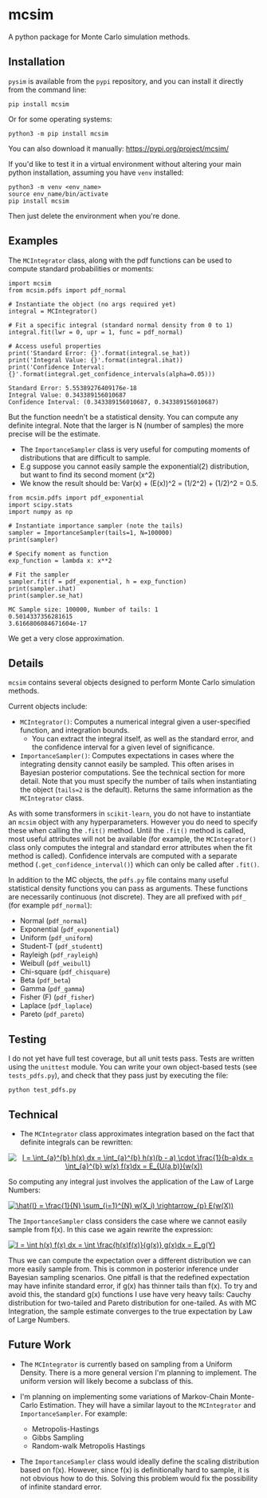 # mcsim
A python package for Monte Carlo simulation methods.

## Installation

`pysim` is available from the `pypi` repository, and you can install it directly from the command line:
```{console}
pip install mcsim
```
Or for some operating systems:
```{console}
python3 -m pip install mcsim
```
You can also download it manually: https://pypi.org/project/mcsim/

If you'd like to test it in a virtual environment without altering your main python installation,
assuming you have `venv` installed:
```{python}
python3 -m venv <env_name>
source env_name/bin/activate
pip install mcsim
```
Then just delete the environment when you're done.

## Examples
The `MCIntegrator` class, along with the pdf functions can be used to compute standard probabilities or moments:
```{python}
import mcsim
from mcsim.pdfs import pdf_normal

# Instantiate the object (no args required yet)
integral = MCIntegrator()

# Fit a specific integral (standard normal density from 0 to 1)
integral.fit(lwr = 0, upr = 1, func = pdf_normal)

# Access useful properties
print('Standard Error: {}'.format(integral.se_hat))
print('Integral Value: {}'.format(integral.ihat))
print('Confidence Interval: {}'.format(integral.get_confidence_intervals(alpha=0.05)))
```
```{console}
Standard Error: 5.55389276409176e-18
Integral Value: 0.343389156010687
Confidence Interval: (0.343389156010687, 0.343389156010687)
```
But the function needn't be a statistical density. You can compute any definite integral. Note that the larger is N 
(number of samples) the more precise will be the estimate.

- The `ImportanceSampler` class is very useful for computing moments of distributions that are difficult to sample.
- E.g suppose you cannot easily sample the exponential(2) distribution, but want to find its second moment (x^2)
- We know the result should be: Var(x) + (E(x))^2 = (1/2^2) + (1/2)^2 = 0.5.
```{python}
from mcsim.pdfs import pdf_exponential
import scipy.stats
import numpy as np

# Instantiate importance sampler (note the tails)
sampler = ImportanceSampler(tails=1, N=100000)
print(sampler)

# Specify moment as function
exp_function = lambda x: x**2

# Fit the sampler
sampler.fit(f = pdf_exponential, h = exp_function)
print(sampler.ihat)
print(sampler.se_hat)
```
```{console}
MC Sample size: 100000, Number of tails: 1
0.5014337356281615
3.6166806084671604e-17
```
We get a very close approximation.


## Details

`mcsim` contains several objects designed to perform Monte Carlo simulation methods. 

Current objects include:
- `MCIntegrator()`: Computes a numerical integral given a user-specified function, and integration bounds.
   - You can extract the integral itself, as well as the standard error, and the confidence interval for
   a given level of significance.
- `ImportanceSampler()`: Computes expectations in cases where the integrating density cannot easily be
   sampled. This often arises in Bayesian posterior computations. See the technical section for more
   detail. Note that you must specify the number of tails when instantiating the object (`tails=2` is
   the default). Returns the same information as the `MCIntegrator` class.

As with some transformers in `scikit-learn`, you do not have to instantiate an `mcsim` object 
with any hyperparameters. However you do need to specify these when calling the `.fit()` method.
Until the `.fit()` method is called, most useful attributes will not be available (for example, the 
`MCIntegrator()` class only computes the integral and standard error attributes when the fit method
is called). Confidence intervals are computed with a separate method (`.get_confidence_interval()`) 
which can only be called after `.fit()`.

In addition to the MC objects, the `pdfs.py` file contains many useful statistical density functions
you can pass as arguments. These functions are necessarily continuous (not discrete). They are all
prefixed with `pdf_` (for example `pdf_normal`):
- Normal (`pdf_normal`)
- Exponential (`pdf_exponential`)
- Uniform (`pdf_uniform`)
- Student-T (`pdf_studentt`)
- Rayleigh (`pdf_rayleigh`)
- Weibull (`pdf_weibull`)
- Chi-square (`pdf_chisquare`)
- Beta (`pdf_beta`)
- Gamma (`pdf_gamma`)
- Fisher (F) (`pdf_fisher`)
- Laplace (`pdf_laplace`)
- Pareto (`pdf_pareto`)

## Testing

I do not yet have full test coverage, but all unit tests pass. Tests are written using the `unittest` module. You can write your own
object-based tests (see `tests_pdfs.py`), and check that they pass just by executing the file:
```{console}
python test_pdfs.py
```

## Technical 

- The `MCIntegrator` class approximates integration based on the fact that definite integrals can be rewritten:

<center>
<a href="https://www.codecogs.com/eqnedit.php?latex=I&space;=&space;\int_{a}^{b}&space;h(x)&space;dx&space;=&space;\int_{a}^{b}&space;h(x)(b&space;-&space;a)&space;\cdot&space;\frac{1}{b-a}dx&space;=&space;\int_{a}^{b}&space;w(x)&space;f(x)dx&space;=&space;E_{U(a,b)}(w(x))" target="_blank"><img src="https://latex.codecogs.com/gif.latex?I&space;=&space;\int_{a}^{b}&space;h(x)&space;dx&space;=&space;\int_{a}^{b}&space;h(x)(b&space;-&space;a)&space;\cdot&space;\frac{1}{b-a}dx&space;=&space;\int_{a}^{b}&space;w(x)&space;f(x)dx&space;=&space;E_{U(a,b)}(w(x))" title="I = \int_{a}^{b} h(x) dx = \int_{a}^{b} h(x)(b - a) \cdot \frac{1}{b-a}dx = \int_{a}^{b} w(x) f(x)dx = E_{U(a,b)}(w(x))" /></a>
</center>

So computing any integral just involves the application of the Law of Large Numbers:

<a href="https://www.codecogs.com/eqnedit.php?latex=\hat{I}&space;=&space;\frac{1}{N}&space;\sum_{i=1}^{N}&space;w(X_i)&space;\rightarrow_{p}&space;E(w(X))" target="_blank"><img src="https://latex.codecogs.com/gif.latex?\hat{I}&space;=&space;\frac{1}{N}&space;\sum_{i=1}^{N}&space;w(X_i)&space;\rightarrow_{p}&space;E(w(X))" title="\hat{I} = \frac{1}{N} \sum_{i=1}^{N} w(X_i) \rightarrow_{p} E(w(X))" /></a>

The `ImportanceSampler` class considers the case where we cannot easily sample from f(x). In this case we again rewrite the expression:

<a href="https://www.codecogs.com/eqnedit.php?latex=I&space;=&space;\int&space;h(x)&space;f(x)&space;dx&space;=&space;\int&space;\frac{h(x)f(x)}{g(x)}&space;g(x)dx&space;=&space;E_g(Y)" target="_blank"><img src="https://latex.codecogs.com/gif.latex?I&space;=&space;\int&space;h(x)&space;f(x)&space;dx&space;=&space;\int&space;\frac{h(x)f(x)}{g(x)}&space;g(x)dx&space;=&space;E_g(Y)" title="I = \int h(x) f(x) dx = \int \frac{h(x)f(x)}{g(x)} g(x)dx = E_g(Y)" /></a>

Thus we can compute the expectation over a different distribution we can more easily sample from. This is common in posterior inference under Bayesian sampling scenarios.
One pitfall is that the redefined expectation may have infinite standard error, if g(x) has thinner tails than f(x). To try and avoid this, the standard g(x) functions
I use have very heavy tails: Cauchy distribution for two-tailed and Pareto distribution for one-tailed. As with MC Integration, the sample estimate converges to the true
expectation by Law of Large Numbers.

## Future Work

- The `MCIntegrator` is currently based on sampling from a Uniform Density. There is a more general version I'm 
planning to implement. The uniform version will likely become a subclass of this.

- I'm planning on implementing some variations of Markov-Chain Monte-Carlo Estimation. They will have a similar layout
 to the `MCIntegrator` and `ImportanceSampler`. For example:
    - Metropolis-Hastings 
    - Gibbs Sampling
    - Random-walk Metropolis Hastings
    
- The `ImportanceSampler` class would ideally define the scaling distribution based on f(x). However, since f(x) is definitionally hard to sample, 
  it is not obvious how to do this. Solving this problem would fix the possibility of infinite standard error.
